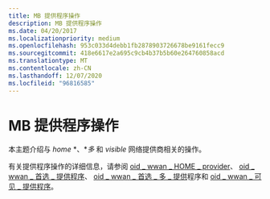 ```yaml
---
title: MB 提供程序操作
description: MB 提供程序操作
ms.date: 04/20/2017
ms.localizationpriority: medium
ms.openlocfilehash: 953c033d4debb1fb2878903726678be9161fecc9
ms.sourcegitcommit: 418e6617e2a695c9cb4b37b5b60e264760858acd
ms.translationtype: MT
ms.contentlocale: zh-CN
ms.lasthandoff: 12/07/2020
ms.locfileid: "96816585"
---
```

# <a name="mb-provider-operations"></a>MB 提供程序操作


本主题介绍与 *home* *、**多* 和 *visible* 网络提供商相关的操作。

有关提供程序操作的详细信息，请参阅 [oid \_ wwan \_ HOME \_ provider](./oid-wwan-home-provider.md)、 [oid \_ wwan \_ 首选 \_ 提供程序](./oid-wwan-preferred-providers.md)、 [oid \_ wwan \_ 首选 \_ 多 \_ 提供](./oid-wwan-preferred-multicarrier-providers.md)程序和 [oid \_ wwan \_ 可见 \_ 提供程序](./oid-wwan-visible-providers.md)。

 

